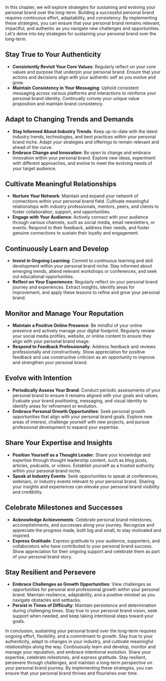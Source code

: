 
In this chapter, we will explore strategies for sustaining and evolving your personal brand over the long-term. Building a successful personal brand requires continuous effort, adaptability, and consistency. By implementing these strategies, you can ensure that your personal brand remains relevant, impactful, and authentic as you navigate new challenges and opportunities. Let's delve into key strategies for sustaining your personal brand over the long-term.

Stay True to Your Authenticity
------------------------------

* **Consistently Revisit Your Core Values**: Regularly reflect on your core values and purpose that underpin your personal brand. Ensure that your actions and decisions align with your authentic self as you evolve and grow.
* **Maintain Consistency in Your Messaging**: Uphold consistent messaging across various platforms and interactions to reinforce your personal brand identity. Continually convey your unique value proposition and maintain brand consistency.

Adapt to Changing Trends and Demands
------------------------------------

* **Stay Informed About Industry Trends**: Keep up-to-date with the latest industry trends, technologies, and best practices within your personal brand niche. Adapt your strategies and offerings to remain relevant and ahead of the curve.
* **Embrace Change and Innovation**: Be open to change and embrace innovation within your personal brand. Explore new ideas, experiment with different approaches, and evolve to meet the evolving needs of your target audience.

Cultivate Meaningful Relationships
----------------------------------

* **Nurture Your Network**: Maintain and expand your network of connections within your personal brand field. Cultivate meaningful relationships with industry professionals, mentors, peers, and clients to foster collaboration, support, and opportunities.
* **Engage with Your Audience**: Actively connect with your audience through various channels, such as social media, email newsletters, or events. Respond to their feedback, address their needs, and foster genuine connections to sustain their loyalty and engagement.

Continuously Learn and Develop
------------------------------

* **Invest in Ongoing Learning**: Commit to continuous learning and skill development within your personal brand niche. Stay informed about emerging trends, attend relevant workshops or conferences, and seek out educational opportunities.
* **Reflect on Your Experiences**: Regularly reflect on your personal brand journey and experiences. Extract insights, identify areas for improvement, and apply these lessons to refine and grow your personal brand.

Monitor and Manage Your Reputation
----------------------------------

* **Maintain a Positive Online Presence**: Be mindful of your online presence and actively manage your digital footprint. Regularly review your social media profiles, website, or online content to ensure they align with your personal brand image.
* **Respond to Feedback Professionally**: Address feedback and reviews professionally and constructively. Show appreciation for positive feedback and use constructive criticism as an opportunity to improve and strengthen your personal brand.

Evolve with Intention
---------------------

* **Periodically Assess Your Brand**: Conduct periodic assessments of your personal brand to ensure it remains aligned with your goals and values. Evaluate your brand positioning, messaging, and visual identity to identify areas for refinement or evolution.
* **Embrace Personal Growth Opportunities**: Seek personal growth opportunities that align with your personal brand goals. Explore new areas of interest, challenge yourself with new projects, and pursue professional development to expand your expertise.

Share Your Expertise and Insights
---------------------------------

* **Position Yourself as a Thought Leader**: Share your knowledge and expertise through thought leadership content, such as blog posts, articles, podcasts, or videos. Establish yourself as a trusted authority within your personal brand niche.
* **Speak at Industry Events**: Seek opportunities to speak at conferences, webinars, or industry events relevant to your personal brand. Sharing your insights and experiences can elevate your personal brand visibility and credibility.

Celebrate Milestones and Successes
----------------------------------

* **Acknowledge Achievements**: Celebrate personal brand milestones, accomplishments, and successes along your journey. Recognize and appreciate the progress made, both big and small, to stay motivated and inspired.
* **Express Gratitude**: Express gratitude to your audience, supporters, and collaborators who have contributed to your personal brand success. Show appreciation for their ongoing support and celebrate them as part of your personal brand story.

Stay Resilient and Persevere
----------------------------

* **Embrace Challenges as Growth Opportunities**: View challenges as opportunities for personal and professional growth within your personal brand. Maintain resilience, adaptability, and a positive mindset as you navigate obstacles and setbacks.
* **Persist in Times of Difficulty**: Maintain persistence and determination during challenging times. Stay true to your personal brand vision, seek support when needed, and keep taking intentional steps toward your goals.

In conclusion, sustaining your personal brand over the long-term requires ongoing effort, flexibility, and a commitment to growth. Stay true to your authenticity, adapt to changes in your industry, and cultivate meaningful relationships along the way. Continuously learn and develop, monitor and manage your reputation, and embrace intentional evolution. Share your expertise, celebrate milestones, and express gratitude. Stay resilient, persevere through challenges, and maintain a long-term perspective on your personal brand journey. By implementing these strategies, you can ensure that your personal brand thrives and flourishes over time.
